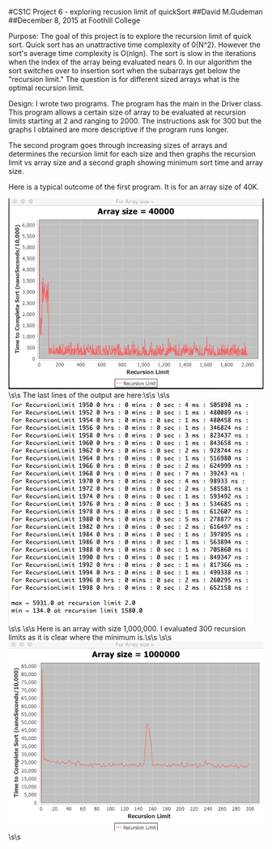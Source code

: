 #CS1C Project 6 - exploring recusion limit of quickSort
##David M.Gudeman
##December 8, 2015 at Foothill College

Purpose: The goal of this project is to explore the recursion limit of quick
sort.  Quick sort has an unattractive time complexity of 0(N^2). However the 
sort's average time complexity is O(nlgn). The sort is slow in the iterations
when the index of the array being evaluated nears 0. In our algorithm the sort
switches over to insertion sort when the subarrays get below the "recursion 
limit." The question is for different sized arrays what is the optimal recursion
limit.

Design: I wrote two programs. The program has the main in the Driver class. This
program allows a certain size of array to be evaluated at recursion limits
starting at 2 and ranging to 2000. The instructions ask for 300 but the graphs I
obtained are more descriptive if the program runs longer.

The second program goes through increasing sizes of arrays and determines the 
recursion limit for each size and then graphs the recursion limit vs array size
and a second graph showing minimum sort time and array size.

Here is a typical outcome of the first program. It is for an array size of
40K.  
  
![40K array](./Resources/40KArray.png)  
\s\s
The last lines of the output are here:\s\s
\s\s
![40K array output](./Resources/40KArrayData.png)\s\s
\s\s
Here is an array with size 1,000,000. I evaluated 300 recursion limits as it 
is clear where the minimum is.\s\s
\s\s
![1Marray](./Resources/1Marray.png)\s\s

